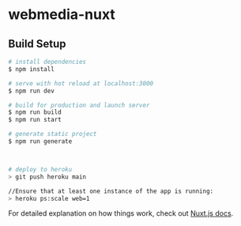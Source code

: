 # webmedia-nuxt

## Build Setup

```bash
# install dependencies
$ npm install

# serve with hot reload at localhost:3000
$ npm run dev

# build for production and launch server
$ npm run build
$ npm run start

# generate static project
$ npm run generate



# deploy to heroku
> git push heroku main

//Ensure that at least one instance of the app is running:
> heroku ps:scale web=1

```


For detailed explanation on how things work, check out [Nuxt.js docs](https://nuxtjs.org).
